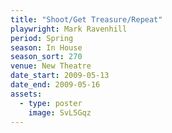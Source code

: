 ```yaml
---
title: "Shoot/Get Treasure/Repeat"
playwright: Mark Ravenhill
period: Spring
season: In House
season_sort: 270
venue: New Theatre
date_start: 2009-05-13
date_end: 2009-05-16
assets:
  - type: poster
    image: SvL5Gqz
---
```

